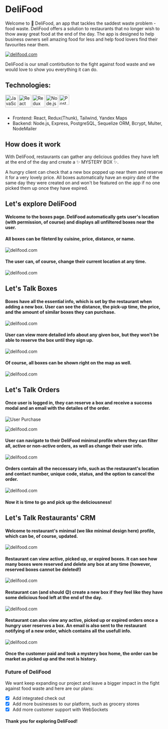 # DeliFood

Welcome to 🌱 DeliFood, an app that tackles the saddest waste problem - food waste. 
DeliFood offers a solution to restaurants that no longer wish to thow away great food at the end of the day. 
The app is designed to help business owners sell amazing food for less and help food lovers find their favourites near them.

[<img align="center" alt="delifood.com" src="/demo/home.png" />](https://mycupofit.herokuapp.com)


DeliFood is our small contirbution to the fight against food waste and we would love to show you everything it can do.

## Technologies:

[<img align="left" alt="JavaScript" width="40px" src="https://raw.githubusercontent.com/github/explore/80688e429a7d4ef2fca1e82350fe8e3517d3494d/topics/javascript/javascript.png" />][git]
[<img align="left" alt="React" width="40px" src="https://raw.githubusercontent.com/github/explore/80688e429a7d4ef2fca1e82350fe8e3517d3494d/topics/react/react.png" />][git]
[<img align="left" alt="Redux"  width="40px" src="https://img.icons8.com/color/48/000000/redux.png"/>][git]
[<img align="left" alt="Node.js" width="40px" src="https://raw.githubusercontent.com/github/explore/80688e429a7d4ef2fca1e82350fe8e3517d3494d/topics/nodejs/nodejs.png" />][git]
[<img align="left" alt="PostgreSQL" width="32px" src="https://img.icons8.com/color/50/000000/postgreesql.png"/>][git]


<br/>
<br/>
<br/>

- Frontend: React, Redux(Thunk), Tailwind, Yandex Maps
- Backend: Node.js, Express, PostgreSQL, Sequelize ORM, Bcrypt, Multer, NodeMailer

## How does it work

With DeliFood, restaurants can gather any delicious goddies they have left at the end of the day and create a ✨ MYSTERY BOX ✨.

A hungry client can check that a new box popped up near them and reserve it for a very lovely price. 
All boxes automatically have an expiry date of the same day they were created on and won't be featured on the app if no one picked them up once they have expired.

## Let's explore DeliFood

#### Welcome to the boxes page. DeliFood automatically gets user's location (with permission, of course) and displays all unfiltered boxes near the user.
#### All boxes can be fileterd by cuisine, price, distance, or name.
<img align="center" alt="delifood.com" src="/demo/boxes.png" />

#### The user can, of course, change their current location at any time.
<img align="center" alt="delifood.com" src="/demo/location.png" />

## Let's Talk Boxes

#### Boxes have all the essential info, which is set by the restaurant when adding a new box. User can see the distance, the pick-up time, the price, and the amount of similar boxes they can purchase.

<img align="center" alt="delifood.com" src="/demo/detailBoxes.png" />

#### User can view more detailed info about any given box, but they won't be able to reserve the box until they sign up. 

<img align="center" alt="delifood.com" src="/demo/boxModal.png" />

#### Of course, all boxes can be shown right on the map as well. 

<img align="center" alt="delifood.com" src="/demo/map.png" />

## Let's Talk Orders

#### Once user is logged in, they can reserve a box and receive a success modal and an email with the detailes of the order.

![User Purchase](demo/success.gif)

<img align="center" alt="delifood.com" src="/demo/success.png" />

#### User can navigate to their DeliFood minimal profile where they can filter all, active or non-active orders, as well as change their user info.

<img align="center" alt="delifood.com" src="/demo/userProfile.png" />

#### Orders contain all the neccessary info, such as the restaurant's location and contact number, unique code, status, and the option to cancel the order.

<img align="center" alt="delifood.com" src="/demo/orders.png" />

#### Now it is time to go and pick up the deliciousness!

## Let's Talk Restaurants' CRM

#### Welcome to restaurant's minimal (we like minimal design here) profile, which can be, of course, updated.

<img align="center" alt="delifood.com" src="/demo/RestaurantProfile.png" />

#### Restaurant can view active, picked up, or expired boxes. It can see how many boxes were reserved and delete any box at any time (however, reserved boxes cannot be deleted!)

<img align="center" alt="delifood.com" src="/demo/RestBoxes.png" />

#### Restaurant can (and should 😉) create a new box if they feel like they have some delicious food left at the end of the day.

<img align="center" alt="delifood.com" src="/demo/NewBox.png" />

#### Restaurant can also view any active, picked up or expired orders once a hungry user reserves a box. An email is also sent to the restaurant notifying of a new order, which contains all the usefull info. 

<img align="center" alt="delifood.com" src="/demo/RestOrders.png" />

#### Once the customer paid and took a mystery box home, the order can be market as picked up and the rest is history.


### Future of DeliFood
We want keep expanding our project and leave a bigger impact in the fight against food waste and here are our plans:
<br/>

- [X] Add integrated check out
- [X] Add more businesses to our platform, such as grocery stores 
- [X] Add more customer support with WebSockets

#### Thank you for exploring DeliFood!

[git]: https://github.com/anakhom/DeliFood
